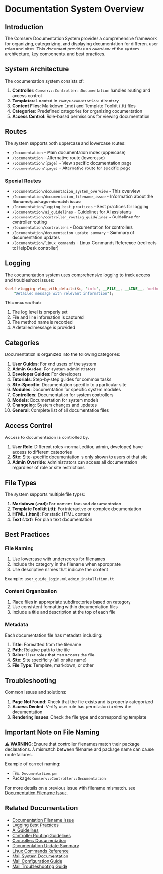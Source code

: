 # Documentation System Overview

## Introduction

The Comserv Documentation System provides a comprehensive framework for organizing, categorizing, and displaying documentation for different user roles and sites. This document provides an overview of the system architecture, key components, and best practices.

## System Architecture

The documentation system consists of:

1. **Controller**: `Comserv::Controller::Documentation` handles routing and access control
2. **Templates**: Located in `root/Documentation/` directory
3. **Content Files**: Markdown (.md) and Template Toolkit (.tt) files
4. **Categories**: Predefined categories for organizing documentation
5. **Access Control**: Role-based permissions for viewing documentation

## Routes

The system supports both uppercase and lowercase routes:

- `/Documentation` - Main documentation index (uppercase)
- `/documentation` - Alternative route (lowercase)
- `/Documentation/[page]` - View specific documentation page
- `/documentation/[page]` - Alternative route for specific page

### Special Routes

- `/Documentation/documentation_system_overview` - This overview
- `/Documentation/documentation_filename_issue` - Information about the filename/package mismatch issue
- `/Documentation/logging_best_practices` - Best practices for logging
- `/Documentation/ai_guidelines` - Guidelines for AI assistants
- `/Documentation/controller_routing_guidelines` - Guidelines for controller routing
- `/Documentation/controllers` - Documentation for controllers
- `/Documentation/documentation_update_summary` - Summary of documentation updates
- `/Documentation/linux_commands` - Linux Commands Reference (redirects to HelpDesk controller)

## Logging

The documentation system uses comprehensive logging to track access and troubleshoot issues:

```perl
$self->logging->log_with_details($c, 'info', __FILE__, __LINE__, 'method_name',
    "Detailed message with relevant information");
```

This ensures that:
1. The log level is properly set
2. File and line information is captured
3. The method name is recorded
4. A detailed message is provided

## Categories

Documentation is organized into the following categories:

1. **User Guides**: For end users of the system
2. **Admin Guides**: For system administrators
3. **Developer Guides**: For developers
4. **Tutorials**: Step-by-step guides for common tasks
5. **Site-Specific**: Documentation specific to a particular site
6. **Modules**: Documentation for specific system modules
7. **Controllers**: Documentation for system controllers
8. **Models**: Documentation for system models
9. **Changelog**: System changes and updates
10. **General**: Complete list of all documentation files

## Access Control

Access to documentation is controlled by:

1. **User Role**: Different roles (normal, editor, admin, developer) have access to different categories
2. **Site**: Site-specific documentation is only shown to users of that site
3. **Admin Override**: Administrators can access all documentation regardless of role or site restrictions

## File Types

The system supports multiple file types:

1. **Markdown (.md)**: For content-focused documentation
2. **Template Toolkit (.tt)**: For interactive or complex documentation
3. **HTML (.html)**: For static HTML content
4. **Text (.txt)**: For plain text documentation

## Best Practices

### File Naming

1. Use lowercase with underscores for filenames
2. Include the category in the filename when appropriate
3. Use descriptive names that indicate the content

Example: `user_guide_login.md`, `admin_installation.tt`

### Content Organization

1. Place files in appropriate subdirectories based on category
2. Use consistent formatting within documentation files
3. Include a title and description at the top of each file

### Metadata

Each documentation file has metadata including:

1. **Title**: Formatted from the filename
2. **Path**: Relative path to the file
3. **Roles**: User roles that can access the file
4. **Site**: Site specificity (all or site name)
5. **File Type**: Template, markdown, or other

## Troubleshooting

Common issues and solutions:

1. **Page Not Found**: Check that the file exists and is properly categorized
2. **Access Denied**: Verify user role has permission to view the documentation
3. **Rendering Issues**: Check the file type and corresponding template

## Important Note on File Naming

**⚠️ WARNING**: Ensure that controller filenames match their package declarations. A mismatch between filename and package name can cause route failures.

Example of correct naming:
- File: `Documentation.pm`
- Package: `Comserv::Controller::Documentation`

For more details on a previous issue with filename mismatch, see [Documentation Filename Issue](/Documentation/documentation_filename_issue).

## Related Documentation

- [Documentation Filename Issue](/Documentation/documentation_filename_issue)
- [Logging Best Practices](/Documentation/logging_best_practices)
- [AI Guidelines](/Documentation/ai_guidelines)
- [Controller Routing Guidelines](/Documentation/controller_routing_guidelines)
- [Controllers Documentation](/Documentation/controllers)
- [Documentation Update Summary](/Documentation/documentation_update_summary)
- [Linux Commands Reference](/Documentation/linux_commands)
- [Mail System Documentation](/Documentation/mail_system.md)
- [Mail Configuration Guide](/Documentation/mail_configuration_guide.md)
- [Mail Troubleshooting Guide](/Documentation/mail_troubleshooting.md)